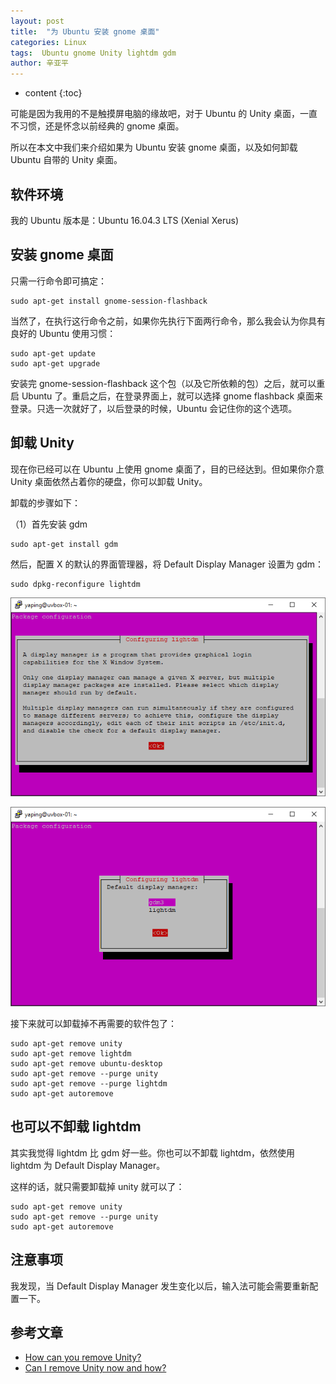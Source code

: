 ```yaml
---
layout: post
title:  "为 Ubuntu 安装 gnome 桌面"
categories: Linux
tags:  Ubuntu gnome Unity lightdm gdm
author: 辛亚平
---
```


* content
{:toc}

可能是因为我用的不是触摸屏电脑的缘故吧，对于 Ubuntu 的 Unity 桌面，一直不习惯，还是怀念以前经典的 gnome 桌面。

所以在本文中我们来介绍如果为 Ubuntu 安装 gnome 桌面，以及如何卸载 Ubuntu 自带的 Unity 桌面。



## 软件环境

我的 Ubuntu 版本是：Ubuntu 16.04.3 LTS (Xenial Xerus)

## 安装 gnome 桌面

只需一行命令即可搞定：

```
sudo apt-get install gnome-session-flashback
```

当然了，在执行这行命令之前，如果你先执行下面两行命令，那么我会认为你具有良好的 Ubuntu 使用习惯：

```
sudo apt-get update
sudo apt-get upgrade
```

安装完 gnome-session-flashback 这个包（以及它所依赖的包）之后，就可以重启 Ubuntu 了。重启之后，在登录界面上，就可以选择 gnome flashback 桌面来登录。只选一次就好了，以后登录的时候，Ubuntu 会记住你的这个选项。


## 卸载 Unity

现在你已经可以在 Ubuntu 上使用 gnome 桌面了，目的已经达到。但如果你介意 Unity 桌面依然占着你的硬盘，你可以卸载 Unity。

卸载的步骤如下：

（1）首先安装 gdm

```
sudo apt-get install gdm
```

然后，配置 X 的默认的界面管理器，将 Default Display Manager 设置为 gdm：

```
sudo dpkg-reconfigure lightdm
```

![](/attachment/daily/2017/1003/Uninstall-Unity/A02-01.png)

![将 Default Display Manager 设置为 gdm](/attachment/daily/2017/1003/Uninstall-Unity/A02-02.png)


接下来就可以卸载掉不再需要的软件包了：

```
sudo apt-get remove unity
sudo apt-get remove lightdm
sudo apt-get remove ubuntu-desktop
sudo apt-get remove --purge unity
sudo apt-get remove --purge lightdm
sudo apt-get autoremove
```


## 也可以不卸载 lightdm

其实我觉得 lightdm 比 gdm 好一些。你也可以不卸载 lightdm，依然使用 lightdm 为 Default Display Manager。

这样的话，就只需要卸载掉 unity 就可以了：

```
sudo apt-get remove unity
sudo apt-get remove --purge unity
sudo apt-get autoremove
```

## 注意事项

我发现，当 Default Display Manager 发生变化以后，输入法可能会需要重新配置一下。



## 参考文章

- [How can you remove Unity?](https://askubuntu.com/questions/6302/how-can-you-remove-unity)
- [Can I remove Unity now and how?](https://askubuntu.com/questions/651013/can-i-remove-unity-now-and-how)


